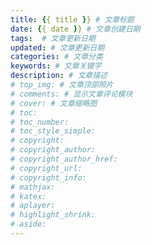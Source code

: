 ```yaml
---
title: {{ title }} # 文章标题
date: {{ date }} # 文章创建日期
tags:  # 文章更新日期
updated: # 文章更新日期
categories: # 文章分类
keywords: # 文章关键字
description: # 文章描述
# top_img: # 文章顶部照片
# comments: # 显示文章评论模块
# cover: # 文章缩略图
# toc:
# toc_number:
# toc_style_simple:
# copyright:
# copyright_author:
# copyright_author_href:
# copyright_url:
# copyright_info:
# mathjax:
# katex:
# aplayer:
# highlight_shrink:
# aside:
---
```


